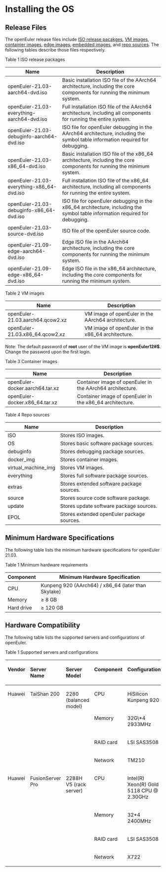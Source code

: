# Installing the OS

## Release Files

The openEuler release files include [ISO release pacakges](http://repo.openeuler.org/openEuler-21.09/ISO/), [VM images](http://repo.openeuler.org/openEuler-21.09/virtual_machine_img/), [containier images](http://repo.openeuler.org/openEuler-21.09/docker_img/), [edge images](http://repo.openeuler.org/openEuler-21.09/edge_img/), [embedded images](https://repo.openeuler.org/openEuler-21.09/edge_img/), and [repo sources](http://repo.openeuler.org/openEuler-21.09/). The following tables describe those files respectively.

Table 1 ISO release packages

| Name                                       | Description                                                  |
| ------------------------------------------ | ------------------------------------------------------------ |
| openEuler-21.03-aarch64-dvd.iso            | Basic installation ISO file of the AArch64 architecture, including the core components for running the minimum system. |
| openEuler-21.03-everything-aarch64-dvd.iso | Full installation ISO file of the AArch64 architecture, including all components for running the entire system. |
| openEuler-21.03-debuginfo-aarch64-dvd.iso  | ISO file for openEuler debugging in the AArch64 architecture, including the symbol table information required for debugging. |
| openEuler-21.03-x86_64-dvd.iso             | Basic installation ISO file of the x86_64 architecture, including the core components for running the minimum system. |
| openEuler-21.03-everything-x86_64-dvd.iso  | Full installation ISO file of the x86_64 architecture, including all components for running the entire system. |
| openEuler-21.03-debuginfo-x86_64-dvd.iso   | ISO file for openEuler debugging in the x86_64 architecture, including the symbol table information required for debugging. |
| openEuler-21.03-source-dvd.iso             | ISO file of the openEuler source code.                       |
| openEuler-21.09-edge-aarch64-dvd.iso       | Edge ISO file in the AArch64 architecture, including the core components for running the minimum system. |
| openEuler-21.09-edge-x86_64-dvd.iso        | Edge ISO file in the x86_64 architecture, including the core components for running the minimum system. |

Table 2 VM images

| Name                             | Description                                        |
| -------------------------------- | -------------------------------------------------- |
| openEuler-21.03.aarch64.qcow2.xz | VM image of openEuler in the AArch64 architecture. |
| openEuler-21.03.x86_64.qcow2.xz  | VM image of openEuler in the x86_64 architecture.  |

Note: The default password of **root** user of the VM image is **openEuler12#$**. Change the password upon the first login. 

Table 3 Container images

| Name                            | Description                                               |
| ------------------------------- | --------------------------------------------------------- |
| openEuler-docker.aarch64.tar.xz | Container image of openEuler in the AArch64 architecture. |
| openEuler-docker.x86_64.tar.xz  | Container image of openEuler in the x86_64 architecture.  |

Table 4 Repo sources

| Name                | Description                                |
| ------------------- | ------------------------------------------ |
| ISO                 | Stores ISO images.                         |
| OS                  | Stores basic software package sources.     |
| debuginfo           | Stores debugging package sources.          |
| docker_img          | Stores container images.                   |
| virtual_machine_img | Stores VM images.                          |
| everything          | Stores full software package sources.      |
| extras              | Stores extended software package sources.  |
| source              | Stores source code software package.       |
| update              | Stores update software package sources.    |
| EPOL                | Stores extended openEuler package sources. |

## Minimum Hardware Specifications

The following table lists the minimum hardware specifications for openEuler 21.03.

Table 1 Minimum hardware requirements

| Component  | Minimum Hardware Specification                      |
| ---------- | --------------------------------------------------- |
| CPU        | Kunpeng 920 (AArch64) / x86_64 (later than Skylake) |
| Memory     | ≥ 8 GB                                              |
| Hard drive | ≥ 120 GB                                            |

## Hardware Compatibility

The following table lists the supported servers and configurations of openEuler.

Table 1 Supported servers and configurations

<table><thead align="left"><tr id="zh-cn_topic_0227922427_row17270681"><th class="cellrowborder" valign="top" width="8.200820082008201%" id="mcps1.2.6.1.1"><p id="p1239010167198"><a name="p1239010167198"></a><a name="p1239010167198"></a>Vendor</p>
</th>
<th class="cellrowborder" valign="top" width="16.28162816281628%" id="mcps1.2.6.1.2"><p id="zh-cn_topic_0227922427_p56747887"><a name="zh-cn_topic_0227922427_p56747887"></a><a name="zh-cn_topic_0227922427_p56747887"></a>Server Name</p>
</th>
<th class="cellrowborder" valign="top" width="18.71187118711871%" id="mcps1.2.6.1.3"><p id="zh-cn_topic_0227922427_p33176134"><a name="zh-cn_topic_0227922427_p33176134"></a><a name="zh-cn_topic_0227922427_p33176134"></a>Server Model</p>
</th>
<th class="cellrowborder" valign="top" width="17.211721172117212%" id="mcps1.2.6.1.4"><p id="p19313161314450"><a name="p19313161314450"></a><a name="p19313161314450"></a>Component</p>
</th>
<th class="cellrowborder" valign="top" width="39.59395939593959%" id="mcps1.2.6.1.5"><p id="p183840814519"><a name="p183840814519"></a><a name="p183840814519"></a>Configuration</p>
</th>
</tr>
</thead>
<tbody><tr id="zh-cn_topic_0227922427_row7284856"><td class="cellrowborder" rowspan="4" valign="top" width="8.200820082008201%" headers="mcps1.2.6.1.1 "><p id="p111661925121918"><a name="p111661925121918"></a><a name="p111661925121918"></a>Huawei</p>
</td>
<td class="cellrowborder" rowspan="4" valign="top" width="16.28162816281628%" headers="mcps1.2.6.1.2 "><p id="zh-cn_topic_0227922427_p34571797"><a name="zh-cn_topic_0227922427_p34571797"></a><a name="zh-cn_topic_0227922427_p34571797"></a>TaiShan 200</p>
</td>
<td class="cellrowborder" rowspan="4" valign="top" width="18.71187118711871%" headers="mcps1.2.6.1.3 "><p id="zh-cn_topic_0227922427_p53202458"><a name="zh-cn_topic_0227922427_p53202458"></a><a name="zh-cn_topic_0227922427_p53202458"></a>2280 (balanced model)</p>
</td>
<td class="cellrowborder" valign="top" width="17.211721172117212%" headers="mcps1.2.6.1.4 "><p id="p632634144516"><a name="p632634144516"></a><a name="p632634144516"></a>CPU</p>
</td>
<td class="cellrowborder" valign="top" width="39.59395939593959%" headers="mcps1.2.6.1.5 "><p id="p269564774512"><a name="p269564774512"></a><a name="p269564774512"></a>HiSilicon Kunpeng 920</p>
</td>
</tr>
<tr id="row127460329457"><td class="cellrowborder" valign="top" headers="mcps1.2.6.1.1 "><p id="p7326641174519"><a name="p7326641174519"></a><a name="p7326641174519"></a>Memory</p>
</td>
<td class="cellrowborder" valign="top" headers="mcps1.2.6.1.2 "><p id="p4695124774516"><a name="p4695124774516"></a><a name="p4695124774516"></a>32G\*4 2933MHz</p>
</td>
</tr>
<tr id="row3713103715458"><td class="cellrowborder" valign="top" headers="mcps1.2.6.1.1 "><p id="p13326114115457"><a name="p13326114115457"></a><a name="p13326114115457"></a>RAID card</p>
</td>
<td class="cellrowborder" valign="top" headers="mcps1.2.6.1.2 "><p id="p13696154764514"><a name="p13696154764514"></a><a name="p13696154764514"></a>LSI SAS3508</p>
</td>
</tr>
<tr id="row1371312378455"><td class="cellrowborder" valign="top" headers="mcps1.2.6.1.1 "><p id="p732611416456"><a name="p732611416456"></a><a name="p732611416456"></a>Network</p>
</td>
<td class="cellrowborder" valign="top" headers="mcps1.2.6.1.2 "><p id="p13696114718455"><a name="p13696114718455"></a><a name="p13696114718455"></a>TM210</p>
</td>
</tr>
<tr id="zh-cn_topic_0227922427_row36446907"><td class="cellrowborder" rowspan="4" valign="top" width="8.200820082008201%" headers="mcps1.2.6.1.1 "><p id="p1831103919198"><a name="p1831103919198"></a><a name="p1831103919198"></a>Huawei</p>
</td>
<td class="cellrowborder" rowspan="4" valign="top" width="16.28162816281628%" headers="mcps1.2.6.1.2 "><p id="p1245317822418"><a name="p1245317822418"></a><a name="p1245317822418"></a>FusionServer Pro</p>
</td>
<td class="cellrowborder" rowspan="4" valign="top" width="18.71187118711871%" headers="mcps1.2.6.1.3 "><p id="p1345214816241"><a name="p1345214816241"></a><a name="p1345214816241"></a>2288H V5 (rack server)</p>
</td>
<td class="cellrowborder" valign="top" width="17.211721172117212%" headers="mcps1.2.6.1.4 "><p id="p1235016319467"><a name="p1235016319467"></a><a name="p1235016319467"></a>CPU</p>
</td>
<td class="cellrowborder" valign="top" width="39.59395939593959%" headers="mcps1.2.6.1.5 "><p id="p148932077463"><a name="p148932077463"></a><a name="p148932077463"></a>Intel(R) Xeon(R) Gold 5118 CPU @ 2.30GHz</p>
</td>
</tr>
<tr id="row12326548454"><td class="cellrowborder" valign="top" headers="mcps1.2.6.1.1 "><p id="p1035012313461"><a name="p1035012313461"></a><a name="p1035012313461"></a>Memory</p>
</td>
<td class="cellrowborder" valign="top" headers="mcps1.2.6.1.2 "><p id="p13893379461"><a name="p13893379461"></a><a name="p13893379461"></a>32*4 2400MHz</p>
</td>
</tr>
<tr id="row206435916456"><td class="cellrowborder" valign="top" headers="mcps1.2.6.1.1 "><p id="p23509319462"><a name="p23509319462"></a><a name="p23509319462"></a>RAID card</p>
</td>
<td class="cellrowborder" valign="top" headers="mcps1.2.6.1.2 "><p id="p16893107144611"><a name="p16893107144611"></a><a name="p16893107144611"></a>LSI SAS3508</p>
</td>
</tr>
<tr id="row5647591455"><td class="cellrowborder" valign="top" headers="mcps1.2.6.1.1 "><p id="p1835019312469"><a name="p1835019312469"></a><a name="p1835019312469"></a>Network</p>
</td>
<td class="cellrowborder" valign="top" headers="mcps1.2.6.1.2 "><p id="p189318714460"><a name="p189318714460"></a><a name="p189318714460"></a>X722</p>
</td>
</tr>
</tbody>
</table>

